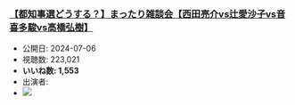 ### [【都知事選どうする？】まったり雑談会【西田亮介vs辻愛沙子vs音喜多駿vs高橋弘樹】](https://www.youtube.com/watch?v=olnuRJkIowk)
-   公開日: 2024-07-06
-   視聴数: 223,021
-   **いいね数: 1,553**
-   出演者: 
- [![](https://img.youtube.com/vi/olnuRJkIowk/hqdefault.jpg)](https://www.youtube.com/watch?v=olnuRJkIowk)
